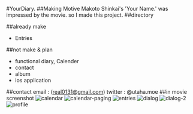 #YourDiary.
##Making Motive
Makoto Shinkai's 'Your Name.' was impressed by the movie. so I made this project.
##directory

##already make
* Entries

##not make & plan
* functional diary, Calender
* contact
* album
* ios application

##contact
email : (real0131@gmail.com)
twitter : @utaha.moe
##in movie screenshot
![calendar](/asset/calendar.png)
![calendar-paging](/asset/calendar-paging.png)
![entries](/asset/entries.png)
![dialog](/asset/dialog.png)
![dialog-2](/asset/dialog-2.png)
![profile](/asset/profile.png)
